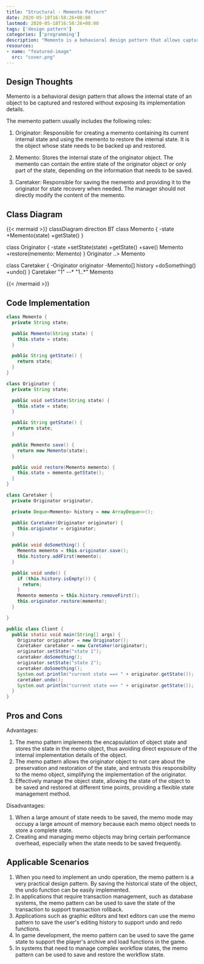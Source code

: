```yaml
---
title: "Structural - Memento Pattern"
date: 2020-05-18T16:58:26+08:00
lastmod: 2020-05-18T16:58:26+08:00
tags: ['design pattern']
categories: ['programming']
description: "Memento is a behavioral design pattern that allows capturing and restoring the internal state of an object without exposing its implementation details."
resources:
- name: "featured-image"
  src: "cover.png"
---
```

<!--more-->
## Design Thoughts
Memento is a behavioral design pattern that allows the internal state of an object to be captured and restored without exposing its implementation details.

The memento pattern usually includes the following roles:

1. Originator: Responsible for creating a memento containing its current internal state and using the memento to restore the internal state. It is the object whose state needs to be backed up and restored.

2. Memento: Stores the internal state of the originator object. The memento can contain the entire state of the originator object or only part of the state, depending on the information that needs to be saved.

3. Caretaker: Responsible for saving the memento and providing it to the originator for state recovery when needed. The manager should not directly modify the content of the memento.

## Class Diagram
{{< mermaid >}}
classDiagram
  direction BT
  class Memento {
    -state
    +Memento(state)
    +getState()
  }

  class Originator {
    -state
    +setState(state)
    +getState()
    +save() Memento
    +restore(memento: Memento)
  }
  Originator ..> Memento

  class Caretaker {
    -Originator originator
    -Memento[] history
    +doSomething()
    +undo()
  }
  Caretaker "1" --* "1..*" Memento

{{< /mermaid >}}

## Code Implementation
```java
class Memento {
  private String state;

  public Memento(String state) {
    this.state = state;
  }

  public String getState() {
    return state;
  }
}

class Originator {
  private String state;

  public void setState(String state) {
    this.state = state;
  }

  public String getState() {
    return state;
  }

  public Memento save() {
    return new Memento(state);
  }

  public void restore(Memento memento) {
    this.state = memento.getState();
  }
}

class Caretaker {
  private Originator originator;

  private Deque<Memento> history = new ArrayDeque<>();

  public Caretaker(Originator originator) {
    this.originator = originator;
  }

  public void doSomething() {
    Memento memento = this.originator.save();
    this.history.addFirst(memento);
  }

  public void undo() {
    if (this.history.isEmpty()) {
      return;
    }
    Memento memento = this.history.removeFirst();
    this.originator.restore(memento);
  }

}

public class Client {
  public static void main(String[] args) {
    Originator originator = new Originator();
    Caretaker caretaker = new Caretaker(originator);
    originator.setState("state 1");
    caretaker.doSomething();
    originator.setState("state 2");
    caretaker.doSomething();
    System.out.println("current state ==> " + originator.getState());
    caretaker.undo();
    System.out.println("current state ==> " + originator.getState());
  }
}
```

## Pros and Cons
Advantages:
1. The memo pattern implements the encapsulation of object state and stores the state in the memo object, thus avoiding direct exposure of the internal implementation details of the object.
2. The memo pattern allows the originator object to not care about the preservation and restoration of the state, and entrusts this responsibility to the memo object, simplifying the implementation of the originator.
3. Effectively manage the object state, allowing the state of the object to be saved and restored at different time points, providing a flexible state management method.

Disadvantages:
1. When a large amount of state needs to be saved, the memo mode may occupy a large amount of memory because each memo object needs to store a complete state.
2. Creating and managing memo objects may bring certain performance overhead, especially when the state needs to be saved frequently.

## Applicable Scenarios
1. When you need to implement an undo operation, the memo pattern is a very practical design pattern. By saving the historical state of the object, the undo function can be easily implemented.
2. In applications that require transaction management, such as database systems, the memo pattern can be used to save the state of the transaction to support transaction rollback.
3. Applications such as graphic editors and text editors can use the memo pattern to save the user's editing history to support undo and redo functions.
4. In game development, the memo pattern can be used to save the game state to support the player's archive and load functions in the game.
5. In systems that need to manage complex workflow states, the memo pattern can be used to save and restore the workflow state.